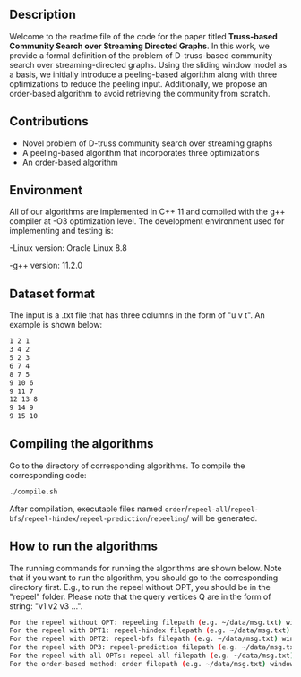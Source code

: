 
## Description
Welcome to the readme file of the code for the paper titled **Truss-based Community Search over Streaming Directed Graphs**. In this work, we provide a formal definition of the problem of D-truss-based community search over streaming-directed graphs. Using the sliding window model as a basis, we initially introduce a peeling-based algorithm along with three optimizations to reduce the peeling input. Additionally, we propose an order-based algorithm to avoid retrieving the community from scratch.

## Contributions
- Novel problem of D-truss community search over streaming graphs
- A peeling-based algorithm that incorporates three optimizations
- An order-based algorithm

## Environment
All of our algorithms are implemented in C++ 11 and compiled with the g++ compiler at -O3 optimization level. The development environment used for implementing and testing is:

-Linux version: Oracle Linux 8.8

-g++ version: 11.2.0


## Dataset format

The input is a .txt file that has three columns in the form of "u v t". An example is shown below:

```bash
1 2 1
3 4 2
5 2 3
6 7 4
8 7 5
9 10 6
9 11 7
12 13 8
9 14 9
9 15 10
```

## Compiling the algorithms

Go to the directory of corresponding algorithms. To compile the corresponding code:

```bash
./compile.sh
```
After compilation, executable files named ```order```/```repeel-all```/```repeel-bfs```/```repeel-hindex```/```repeel-prediction```/```repeeling```/ will be generated.


## How to run the algorithms

The running commands for running the algorithms are shown below. Note that if you want to run the algorithm, you should go to the corresponding directory first. E.g., to run the repeel without OPT, you should be in the "repeel" folder. Please note that the query vertices Q are in the form of string: "v1 v2 v3 ...".

```bash
For the repeel without OPT: repeeling filepath (e.g. ~/data/msg.txt) windowsize stridesize kc kf Q
For the repeel with OPT1: repeel-hindex filepath (e.g. ~/data/msg.txt) windowsize stridesize kc kf Q
For the repeel with OPT2: repeel-bfs filepath (e.g. ~/data/msg.txt) windowsize stridesize kc kf Q
For the repeel with OP3: repeel-prediction filepath (e.g. ~/data/msg.txt) windowsize stridesize kc kf Q
For the repeel with all OPTs: repeel-all filepath (e.g. ~/data/msg.txt) windowsize stridesize kc kf Q
For the order-based method: order filepath (e.g. ~/data/msg.txt) windowsize stridesize kc kf Q
```

## 




